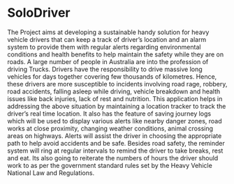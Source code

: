 # SoloDriver

The Project aims at developing a sustainable handy solution for heavy vehicle drivers that can keep a track of driver’s location and an alarm system to provide them with regular alerts regarding environmental conditions and health benefits to help maintain the safety while they are on roads. A large number of people in Australia are into the profession of driving Trucks. Drivers have the responsibility to drive massive long vehicles for days together covering few thousands of kilometres. Hence, these drivers are more susceptible to incidents involving road rage, robbery, road accidents, falling asleep while driving, vehicle breakdown and health issues like back injuries, lack of rest and nutrition.
This application helps in addressing the above situation by maintaining a location tracker to track the driver’s real time location. It also has the feature of saving journey logs which will be used to display various alerts like nearby danger zones, road works at close proximity, changing weather conditions, animal crossing areas on highways. Alerts will assist the driver in choosing the appropriate path to help avoid accidents and be safe. Besides road safety, the reminder system will ring at regular intervals to remind the driver to take breaks, rest and eat. Its also going to reiterate the numbers of hours the driver should work to as per the government standard rules set by the Heavy Vehicle National Law and Regulations.
